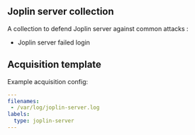 ## Joplin server collection

A collection to defend Joplin server against common attacks :
 - Joplin server failed login


## Acquisition template

Example acquisition config:
```yaml
---
filenames:
 - /var/log/joplin-server.log
labels:
  type: joplin-server
---
```